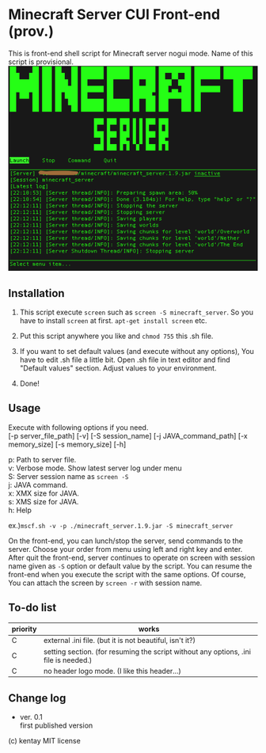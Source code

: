 # Minecraft Server CUI Front-end (prov.)
This is front-end shell script for Minecraft server nogui mode. Name of this script is provisional.  
![screenshot1](screenshot1.png)

## Installation  
1) This script execute `screen` such as `screen -S minecraft_server`. So you have to install `screen` at first. `apt-get install screen` etc.

2) Put this script anywhere you like and `chmod 755` this .sh file.

3) If you want to set default values (and execute without any options), You have to edit .sh file a little bit. Open .sh file in text editor and find "Default values" section. Adjust values to your environment.  

4) Done!

## Usage
Execute with following options if you need.  
[-p server_file_path] [-v] [-S session_name] [-j JAVA_command_path] [-x memory_size] [-s memory_size] [-h]

p: Path to server file.  
v: Verbose mode. Show latest server log under menu  
S: Server session name as `screen -S`  
j: JAVA command.  
x: XMX size for JAVA.  
s: XMS size for JAVA.  
h: Help

ex.)`mscf.sh -v -p ./minecraft_server.1.9.jar -S minecraft_server`

On the front-end, you can lunch/stop the server, send commands to the server. Choose your order from menu using left and right key and enter.
After quit the front-end, server continues to operate on screen with session name given as `-S` option or default value by the script. You can resume the front-end when you execute the script with the same options. Of course, You can attach the screen by `screen -r` with session name.

## To-do list

|priority|works|
|-----|----|
|C|external .ini file. (but it is not beautiful, isn't it?)|
|C|setting section. (for resuming the script without any options, .ini file is needed.)|
|C|no header logo mode. (I like this header...)|

## Change log
- ver. 0.1  
first published version

(c) kentay MIT license
